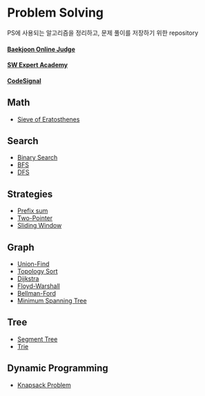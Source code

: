 # Problem Solving
<p>PS에 사용되는 알고리즘을 정리하고, 문제 풀이를 저장하기 위한 repository</p>

#### [Baekjoon Online Judge](https://solved.ac/profile/ivvi_a)

#### [SW Expert Academy](https://swexpertacademy.com/main/userpage/home/userHome.do?userId=AYj7Id5q9gUDFASl)

#### [CodeSignal](https://app.codesignal.com/profile/yjyk9679)

## Math
- [Sieve of Eratosthenes]()

## Search
- [Binary Search]()
- [BFS]()
- [DFS]()

## Strategies
- [Prefix sum]()
- [Two-Pointer]()
- [Sliding Window]()

## Graph
- [Union-Find]()
- [Topology Sort]()
- [Dijkstra]()
- [Floyd-Warshall]()
- [Bellman-Ford]()
- [Minimum Spanning Tree]()

## Tree
- [Segment Tree]()
- [Trie]()

## Dynamic Programming
- [Knapsack Problem]()
